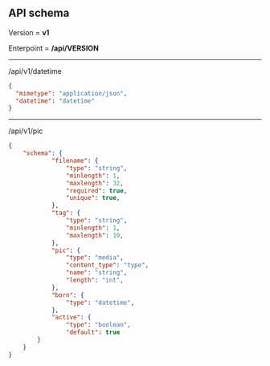 ## API schema 

Version = __v1__

Enterpoint = __/api/VERSION__

---

/api/v1/datetime
```json
{
  "mimetype": "application/json",
  "datetime": "datetime"
}

```

---

/api/v1/pic
```json
{
	"schema": {
	        "filename": {
	            "type": "string",
	            "minlength": 1,
	            "maxlength": 32,
	            "required": true,
	            "unique": true,
	        },
	        "tag": {
	            "type": "string",
	            "minlength": 1,
	            "maxlength": 10,
	        },
	        "pic": {
	            "type": "media",
	            "content_type": "type",
	            "name": "string",
	            "length": "int",
	        },
	        "born": {
	            "type": "datetime",
	        },
	        "active": {
	            "type": "boolean",
	            "default": true
	    }
	}
}
```
